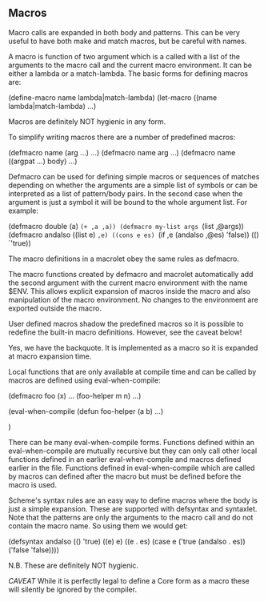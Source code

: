 Macros
------

Macro calls are expanded in both body and patterns. This can be very
useful to have both make and match macros, but be careful with names.

A macro is function of two argument which is a called with a list of
the arguments to the macro call and the current macro environment. It
can be either a lambda or a match-lambda. The basic forms for defining
macros are:

(define-macro name lambda|match-lambda)
(let-macro ((name lambda|match-lambda)
  ...)

Macros are definitely NOT hygienic in any form.

To simplify writing macros there are a number of predefined macros:

(defmacro name (arg ...) ...)
(defmacro name arg ...)
(defmacro name ((argpat ...) body) ...)

Defmacro can be used for defining simple macros or sequences of
matches depending on whether the arguments are a simple list of
symbols or can be interpreted as a list of pattern/body pairs. In the
second case when the argument is just a symbol it will be bound to the
whole argument list. For example:

(defmacro double (a) `(+ ,a ,a))
(defmacro my-list args `(list ,@args))
(defmacro andalso
  ((list e) `,e)
  ((cons e es) `(if ,e (andalso ,@es) 'false))
  (() `'true))

The macro definitions in a macrolet obey the same rules as defmacro.

The macro functions created by defmacro and macrolet automatically add
the second argument with the current macro environment with the name
$ENV. This allows explicit expansion of macros inside the macro and
also manipulation of the macro environment. No changes to the
environment are exported outside the macro.

User defined macros shadow the predefined macros so it is possible to
redefine the built-in macro definitions. However, see the caveat
below!

Yes, we have the backquote. It is implemented as a macro so it is
expanded at macro expansion time.

Local functions that are only available at compile time and can be
called by macros are defined using eval-when-compile:

(defmacro foo (x)
  ...
  (foo-helper m n)
  ...)

(eval-when-compile
  (defun foo-helper (a b)
    ...)

  )

There can be many eval-when-compile forms. Functions defined within an
eval-when-compile are mutually recursive but they can only call other
local functions defined in an earlier eval-when-compile and macros
defined earlier in the file. Functions defined in eval-when-compile
which are called by macros can defined after the macro but must be
defined before the macro is used.

Scheme's syntax rules are an easy way to define macros where the body
is just a simple expansion. These are supported with defsyntax and
syntaxlet. Note that the patterns are only the arguments to the macro
call and do not contain the macro name. So using them we would get:

(defsyntax andalso
  (() 'true)
  ((e) e)
  ((e . es) (case e ('true (andalso . es)) ('false 'false))))

N.B. These are definitely NOT hygienic.

*CAVEAT* While it is perfectly legal to define a Core form as a macro
 these will silently be ignored by the compiler.

